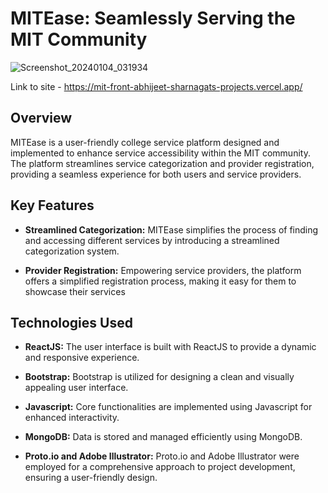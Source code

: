 # MITEase: Seamlessly Serving the MIT Community

![Screenshot_20240104_031934](https://github.com/abhijeetsharnagat/mernstack/assets/108009757/2c490eaa-2dc4-4169-af4a-de5928e53c99)

Link to site - [https://mit-front-abhijeet-sharnagats-projects.vercel.app/ ](https://mitease-1.vercel.app/)


## Overview

MITEase is a user-friendly college service platform designed and implemented to enhance service accessibility within the MIT community. The platform streamlines service categorization and provider registration, providing a seamless experience for both users and service providers.

## Key Features

- **Streamlined Categorization:** MITEase simplifies the process of finding and accessing different services by introducing a streamlined categorization system.

- **Provider Registration:** Empowering service providers, the platform offers a simplified registration process, making it easy for them to showcase their services

## Technologies Used

- **ReactJS:** The user interface is built with ReactJS to provide a dynamic and responsive experience.

- **Bootstrap:** Bootstrap is utilized for designing a clean and visually appealing user interface.

- **Javascript:** Core functionalities are implemented using Javascript for enhanced interactivity.

- **MongoDB:** Data is stored and managed efficiently using MongoDB.

- **Proto.io and Adobe Illustrator:** Proto.io and Adobe Illustrator were employed for a comprehensive approach to project development, ensuring a user-friendly design.


  
